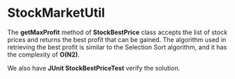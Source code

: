# StockMarketUtil

The <B>getMaxProfit</B> method of <B>StockBestPrice</B> class accepts the list of stock prices and returns the best profit that can be gained. The algorithm used in retrieving the best profit is similar to the Selection Sort algorithm, and it has the complexity of <B>O(N2)</B>.

We also have <B>JUnit StockBestPriceTest</B> verify the solution.
